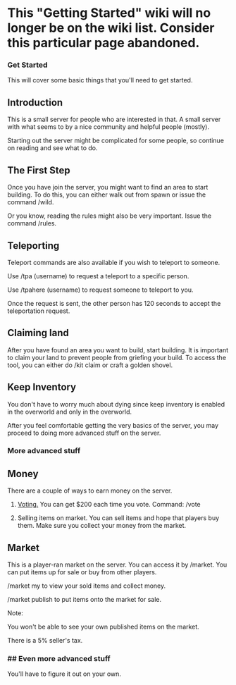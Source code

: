 # This "Getting Started" wiki will no longer be on the wiki list. Consider this particular page abandoned.


### Get Started

This will cover some basic things that you'll need to get started.

## Introduction

This is a small server for people who are interested in that. A small server with what seems to by a nice community and helpful people (mostly).

Starting out the server might be complicated for some people, so continue on reading and see what to do.


## The First Step

Once you have join the server, you might want to find an area to start building. To do this, you can either walk out from spawn or issue the command /wild.

Or you know, reading the rules might also be very important. Issue the command /rules.


## Teleporting

Teleport commands are also available if you wish to teleport to someone.

Use /tpa (username) to request a teleport to a specific person.

Use /tpahere (username) to request someone to teleport to you.

Once the request is sent, the other person has 120 seconds to accept the teleportation request.


## Claiming land

After you have found an area you want to build, start building. It is important to claim your land to prevent people from griefing your build. To access the tool, you can either do /kit claim or craft a golden shovel.


## Keep Inventory

You don't have to worry much about dying since keep inventory is enabled in the overworld and only in the overworld.



After you feel comfortable getting the very basics of the server, you may proceed to doing more advanced stuff on the server.



### More advanced stuff


## Money

There are a couple of ways to earn money on the server.

1. [Voting.](https://topg.org/Minecraft/in-488463) You can get $200 each time you vote. Command: /vote

2. Selling items on market. You can sell items and hope that players buy them. Make sure you collect your money from the market.


## Market

This is a player-ran market on the server. You can access it by /market. You can put items up for sale or buy from other players.

/market my to view your sold items and collect money.

/market publish to put items onto the market for sale.

Note:

You won't be able to see your own published items on the market.

There is a 5% seller's tax.



### ## Even more advanced stuff


You'll have to figure it out on your own.



